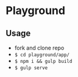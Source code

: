 # Playground

## Usage
* fork and clone repo
* `$ cd playground/app/`
* `$ npm i && gulp build`
* `$ gulp serve`
